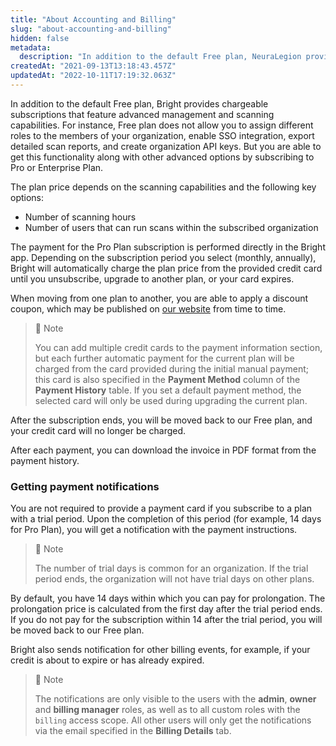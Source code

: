 ```yaml
---
title: "About Accounting and Billing"
slug: "about-accounting-and-billing"
hidden: false
metadata: 
  description: "In addition to the default Free plan, NeuraLegion provides chargeable subscriptions that feature advanced management and scanning capabilities."
createdAt: "2021-09-13T13:18:43.457Z"
updatedAt: "2022-10-11T17:19:32.063Z"
---
```

In addition to the default Free plan, Bright provides chargeable subscriptions that feature advanced management and scanning capabilities. For instance, Free plan does not allow you to assign different roles to the members of your organization, enable SSO integration, export detailed scan reports, and create organization API keys. But you are able to get this functionality along with other advanced options by subscribing to Pro or Enterprise Plan. 

The plan price depends on the scanning capabilities and the following key options:

- Number of scanning hours
- Number of users that can run scans within the subscribed organization

The payment for the Pro Plan subscription is performed directly in the Bright app.  Depending on the subscription period you select (monthly, annually), Bright will automatically charge the plan price from the provided credit card until you unsubscribe, upgrade to another plan, or your card expires. 

When moving from one plan to another, you are able to apply a discount coupon, which may be published on [our website](https://brightsec.com/) from time to time.

> 📘 Note
> 
> You can add multiple credit cards to the payment information section, but each further automatic payment for the current plan will be charged from the card provided during the initial manual payment; this card is also specified in the **Payment Method** column of the **Payment History** table. If you set a default payment method, the selected card will only be used during upgrading the current plan.

After the subscription ends, you will be moved back to our Free plan, and your credit card will no longer be charged.

After each payment, you can download the invoice in PDF format from the payment history.

### Getting payment notifications

You are not required to provide a payment card if you subscribe to a plan with a trial period. Upon the completion of this period (for example, 14 days for Pro Plan), you will get a notification with the payment instructions. 

> 📘 Note
> 
> The number of trial days is common for an organization. If the trial period ends, the organization will not have trial days on other plans.

By default, you have 14 days within which you can pay for prolongation. The prolongation price is calculated from the first day after the trial period ends. If you do not pay for the subscription within 14 after the trial period, you will be moved back to our Free plan. 

Bright also sends notification for other billing events, for example, if your credit is about to expire or has already expired.

> 📘 Note
> 
> The notifications are only visible to the users with the **admin**, **owner** and **billing manager** roles, as well as to all custom roles with the `billing` access scope. All other users will only get the notifications via the email specified in the **Billing Details** tab.